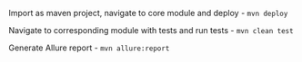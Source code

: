 Import as maven project, navigate to core module and deploy -
```mvn deploy```

Navigate to corresponding module with tests and run tests -
```mvn clean test```

Generate Allure report -
```mvn allure:report```